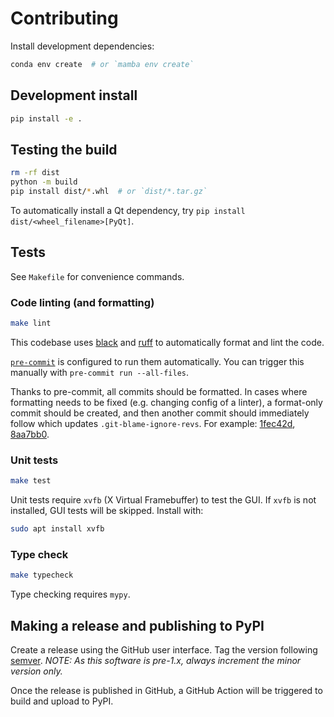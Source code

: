# Contributing

Install development dependencies:

```bash
conda env create  # or `mamba env create`
```


## Development install

```bash
pip install -e .
```


## Testing the build

```bash
rm -rf dist
python -m build
pip install dist/*.whl  # or `dist/*.tar.gz`
```

To automatically install a Qt dependency, try `pip install dist/<wheel_filename>[PyQt]`.


## Tests

See `Makefile` for convenience commands.


### Code linting (and formatting)

```bash
make lint
```

This codebase uses [black](https://black.readthedocs.io/en/stable/) and
[ruff](https://github.com/charliermarsh/ruff) to automatically format and lint the code.

[`pre-commit`](https://pre-commit.com/) is configured to run them automatically. You can
trigger this manually with `pre-commit run --all-files`.

Thanks to pre-commit, all commits should be formatted. In cases where formatting needs
to be fixed (e.g. changing config of a linter), a format-only commit should be created,
and then another commit should immediately follow which updates
`.git-blame-ignore-revs`. For example:
[1fec42d](https://github.com/matplotlib/viscm/pull/64/commits/1fec42d0baf90e00d510efd76cb6006fa0c70dc4),
[8aa7bb0](https://github.com/matplotlib/viscm/pull/64/commits/8aa7bb01440aeca6f8bbcefe0671c28f2ce284c6).


### Unit tests

```bash
make test
```

Unit tests require `xvfb` (X Virtual Framebuffer) to test the GUI. If `xvfb` is not
installed, GUI tests will be skipped. Install with:

```bash
sudo apt install xvfb
```


### Type check

```bash
make typecheck
```

Type checking requires `mypy`.


## Making a release and publishing to PyPI

Create a release using the GitHub user interface. Tag the version following
[semver](https://semver.org). *NOTE: As this software is pre-1.x, always increment the
minor version only.*

Once the release is published in GitHub, a GitHub Action will be triggered to build and
upload to PyPI.
